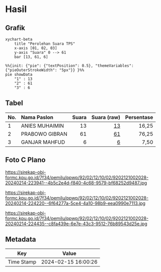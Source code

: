 # Hasil

## Grafik

```mermaid
xychart-beta
    title "Perolehan Suara TPS"
    x-axis [01, 02, 03]
    y-axis "Suara" 0 --> 61
    bar [13, 61, 6]
```

```mermaid
%%{init: {"pie": {"textPosition": 0.5}, "themeVariables": {"pieOuterStrokeWidth": "5px"}} }%%
pie showData
    "1" : 13
    "2" : 61
    "3" : 6
```

## Tabel

| No. | Nama Paslon    | Suara | Suara (raw) | Persentase |
|:--- |:-------------- | -----:| -----------:| ----------:|
| 1   | ANIES MUHAIMIN | 13    | [13][p-1]   | 16,25      |
| 2   | PRABOWO GIBRAN | 61    | [61][p-2]   | 76,25      |
| 3   | GANJAR MAHFUD  | 6     | [6][p-3]    | 7,50       |


[p-1]: https://github.com/gigit-pemilu/pemilu-2024-92-papua-barat/blob/main/pilpres/hitung-suara/sub/92-papua-barat/sub/02-manokwari/sub/12-manokwari-barat/sub/1002-sanggeng/sub/028-tps/sub/paslon-1.txt
[p-2]: https://github.com/gigit-pemilu/pemilu-2024-92-papua-barat/blob/main/pilpres/hitung-suara/sub/92-papua-barat/sub/02-manokwari/sub/12-manokwari-barat/sub/1002-sanggeng/sub/028-tps/sub/paslon-2.txt
[p-3]: https://github.com/gigit-pemilu/pemilu-2024-92-papua-barat/blob/main/pilpres/hitung-suara/sub/92-papua-barat/sub/02-manokwari/sub/12-manokwari-barat/sub/1002-sanggeng/sub/028-tps/sub/paslon-3.txt

## Foto C Plano

https://sirekap-obj-formc.kpu.go.id/7f34/pemilu/ppwp/92/02/12/10/02/9202121002028-20240214-223941--4b5c2e4d-f840-4c68-9579-bf68252d9487.jpg

https://sirekap-obj-formc.kpu.go.id/7f34/pemilu/ppwp/92/02/12/10/02/9202121002028-20240214-224220--6f64277a-5ce4-4a10-98b9-eea0990e7113.jpg

https://sirekap-obj-formc.kpu.go.id/7f34/pemilu/ppwp/92/02/12/10/02/9202121002028-20240214-224435--c8fa439e-6e7e-43c3-9512-76b89543d25e.jpg


## Metadata

| Key        | Value               |
| ---------- | ------------------- |
| Time Stamp | 2024-02-15 16:00:26 |



